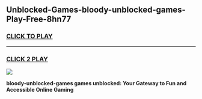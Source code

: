 
## Unblocked-Games-bloody-unblocked-games-Play-Free-8hn77
<h3>
<a href="https://premium76.site?title=bloody-unblocked-games&ref=20A">CLICK TO PLAY</a></h3>
<hr>

<h3>
<a href="https://premium76.site?title=bloody-unblocked-games&ref=20A">CLICK 2 PLAY</a>
  
</h3>

<a href="https://premium76.site?title=bloody-unblocked-games&ref=20A"><img src="https://clearcache.store/games.png"></a>


**bloody-unblocked-games games unblocked: Your Gateway to Fun and Accessible Online Gaming**
